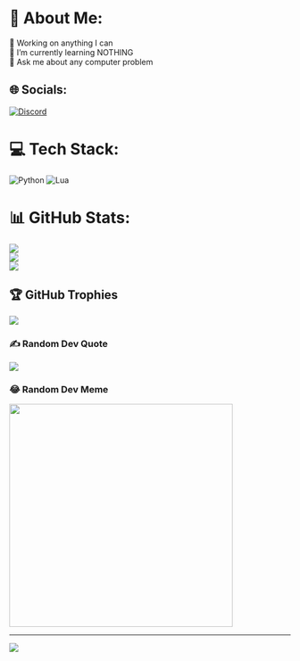 # 💫 About Me:
🔭 Working on anything I can<br>🌱 I’m currently learning NOTHING<br>💬 Ask me about any computer problem


## 🌐 Socials:
[![Discord](https://img.shields.io/badge/Discord-%237289DA.svg?logo=discord&logoColor=white)](https://discord.gg/cvip) 

# 💻 Tech Stack:
![Python](https://img.shields.io/badge/python-3670A0?style=for-the-badge&logo=python&logoColor=ffdd54) ![Lua](https://img.shields.io/badge/lua-%232C2D72.svg?style=for-the-badge&logo=lua&logoColor=white)
# 📊 GitHub Stats:
![](https://github-readme-stats.vercel.app/api?username=ph-hub&theme=nightowl&hide_border=false&include_all_commits=false&count_private=false)<br/>
![](https://github-readme-streak-stats.herokuapp.com/?user=ph-hub&theme=nightowl&hide_border=false)<br/>
![](https://github-readme-stats.vercel.app/api/top-langs/?username=ph-hub&theme=nightowl&hide_border=false&include_all_commits=false&count_private=false&layout=compact)

## 🏆 GitHub Trophies
![](https://github-profile-trophy.vercel.app/?username=ph-hub&theme=radical&no-frame=false&no-bg=true&margin-w=4)

### ✍️ Random Dev Quote
![](https://quotes-github-readme.vercel.app/api?type=horizontal&theme=radical)

### 😂 Random Dev Meme
<img src='https://randommeme-five.vercel.app/' style="height: 400px;"/>

---
[![](https://visitcount.itsvg.in/api?id=ph-hub&icon=0&color=0)](https://visitcount.itsvg.in)

<!-- Proudly created with GPRM ( https://gprm.itsvg.in ) -->

